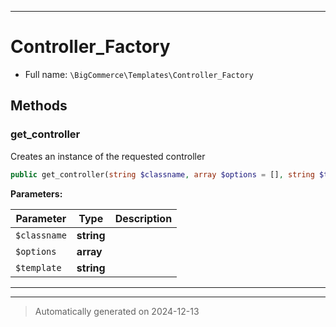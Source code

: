 ***

# Controller_Factory





* Full name: `\BigCommerce\Templates\Controller_Factory`




## Methods


### get_controller

Creates an instance of the requested controller

```php
public get_controller(string $classname, array $options = [], string $template = &#039;&#039;): \BigCommerce\Templates\Controller
```








**Parameters:**

| Parameter | Type | Description |
|-----------|------|-------------|
| `$classname` | **string** |  |
| `$options` | **array** |  |
| `$template` | **string** |  |





***


***
> Automatically generated on 2024-12-13
